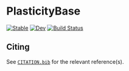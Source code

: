 # PlasticityBase

[![Stable](https://img.shields.io/badge/docs-stable-blue.svg)](https://jmanthony3.github.io/PlasticityBase.jl/stable/)
[![Dev](https://img.shields.io/badge/docs-dev-blue.svg)](https://jmanthony3.github.io/PlasticityBase.jl/dev/)
[![Build Status](https://github.com/jmanthony3/PlasticityBase.jl/actions/workflows/CI.yml/badge.svg?branch=master)](https://github.com/jmanthony3/PlasticityBase.jl/actions/workflows/CI.yml?query=branch%3Amaster)

## Citing

See [`CITATION.bib`](CITATION.bib) for the relevant reference(s).
